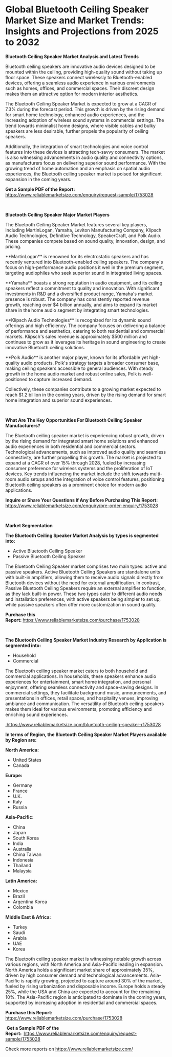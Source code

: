 <p><h1>Global Bluetooth Ceiling Speaker Market Size and Market Trends: Insights and Projections from 2025 to 2032</h1></p><p><strong>Bluetooth Ceiling Speaker Market Analysis and Latest Trends</strong></p>
<p><p>Bluetooth ceiling speakers are innovative audio devices designed to be mounted within the ceiling, providing high-quality sound without taking up floor space. These speakers connect wirelessly to Bluetooth-enabled devices, offering a seamless audio experience in various environments such as homes, offices, and commercial spaces. Their discreet design makes them an attractive option for modern interior aesthetics.</p><p>The Bluetooth Ceiling Speaker Market is expected to grow at a CAGR of 7.3% during the forecast period. This growth is driven by the rising demand for smart home technology, enhanced audio experiences, and the increasing adoption of wireless sound systems in commercial settings. The trend towards minimalist home designs, where visible cables and bulky speakers are less desirable, further propels the popularity of ceiling speakers.</p><p>Additionally, the integration of smart technologies and voice control features into these devices is attracting tech-savvy consumers. The market is also witnessing advancements in audio quality and connectivity options, as manufacturers focus on delivering superior sound performance. With the growing trend of home automation and an emphasis on spatial audio experiences, the Bluetooth ceiling speaker market is poised for significant expansion in the coming years.</p></p>
<p><strong>Get a Sample PDF of the Report:&nbsp;</strong> <a href="https://www.reliablemarketsize.com/enquiry/request-sample/1753028?utm_campaign=2034&utm_medium=2&utm_source=Github&utm_content=ia&utm_term=11022025&utm_id=bluetooth-ceiling-speaker">https://www.reliablemarketsize.com/enquiry/request-sample/1753028</a></p>
<p>&nbsp;</p>
<p><strong>Bluetooth Ceiling Speaker Major Market Players</strong></p>
<p><p>The Bluetooth Ceiling Speaker Market features several key players, including MartinLogan, Yamaha, Leviton Manufacturing Company, Klipsch Audio Technologies, Definitive Technology, SpeakerCraft, and Polk Audio. These companies compete based on sound quality, innovation, design, and pricing.</p><p>**MartinLogan** is renowned for its electrostatic speakers and has recently ventured into Bluetooth-enabled ceiling speakers. The company's focus on high-performance audio positions it well in the premium segment, targeting audiophiles who seek superior sound in integrated living spaces.</p><p>**Yamaha** boasts a strong reputation in audio equipment, and its ceiling speakers reflect a commitment to quality and innovation. With significant investments in R&D and a diversified product range, Yamaha's market presence is robust. The company has consistently reported revenue growth, reaching over $4 billion annually, and aims to expand its market share in the home audio segment by integrating smart technologies.</p><p>**Klipsch Audio Technologies** is recognized for its dynamic sound offerings and high efficiency. The company focuses on delivering a balance of performance and aesthetics, catering to both residential and commercial markets. Klipsch's sales revenue is approximately $500 million and continues to grow as it leverages its heritage in sound engineering to create innovative Bluetooth ceiling solutions.</p><p>**Polk Audio** is another major player, known for its affordable yet high-quality audio products. Polk's strategy targets a broader consumer base, making ceiling speakers accessible to general audiences. With steady growth in the home audio market and robust online sales, Polk is well-positioned to capture increased demand.</p><p>Collectively, these companies contribute to a growing market expected to reach $1.2 billion in the coming years, driven by the rising demand for smart home integration and superior sound experiences.</p></p>
<p>&nbsp;</p>
<p><strong>What Are The Key Opportunities For Bluetooth Ceiling Speaker Manufacturers?</strong></p>
<p><p>The Bluetooth ceiling speaker market is experiencing robust growth, driven by the rising demand for integrated smart home solutions and enhanced audio experiences in both residential and commercial sectors. Technological advancements, such as improved audio quality and seamless connectivity, are further propelling this growth. The market is projected to expand at a CAGR of over 15% through 2028, fueled by increasing consumer preference for wireless systems and the proliferation of IoT devices. Key trends influencing the market include the shift towards multi-room audio setups and the integration of voice control features, positioning Bluetooth ceiling speakers as a prominent choice for modern audio applications.</p></p>
<p><strong>Inquire or Share Your Questions If Any Before Purchasing This Report:</strong> <a href="https://www.reliablemarketsize.com/enquiry/pre-order-enquiry/1753028?utm_campaign=2034&utm_medium=2&utm_source=Github&utm_content=ia&utm_term=11022025&utm_id=bluetooth-ceiling-speaker">https://www.reliablemarketsize.com/enquiry/pre-order-enquiry/1753028</a></p>
<p>&nbsp;</p>
<p><strong>Market Segmentation</strong></p>
<p><strong>The Bluetooth Ceiling Speaker Market Analysis by types is segmented into:</strong></p>
<p><ul><li>Active Bluetooth Ceiling Speaker</li><li>Passive Bluetooth Ceiling Speaker</li></ul></p>
<p><p>The Bluetooth Ceiling Speaker market comprises two main types: active and passive speakers. Active Bluetooth Ceiling Speakers are standalone units with built-in amplifiers, allowing them to receive audio signals directly from Bluetooth devices without the need for external amplification. In contrast, Passive Bluetooth Ceiling Speakers require an external amplifier to function, as they lack built-in power. These two types cater to different audio needs and installation preferences, with active speakers being simpler to set up, while passive speakers often offer more customization in sound quality.</p></p>
<p><strong>Purchase this Report:&nbsp;</strong><a href="https://www.reliablemarketsize.com/purchase/1753028?utm_campaign=2034&utm_medium=2&utm_source=Github&utm_content=ia&utm_term=11022025&utm_id=bluetooth-ceiling-speaker">https://www.reliablemarketsize.com/purchase/1753028</a></p>
<p>&nbsp;</p>
<p><strong>The Bluetooth Ceiling Speaker Market Industry Research by Application is segmented into:</strong></p>
<p><ul><li>Household</li><li>Commercial</li></ul></p>
<p><p>The Bluetooth ceiling speaker market caters to both household and commercial applications. In households, these speakers enhance audio experiences for entertainment, smart home integration, and personal enjoyment, offering seamless connectivity and space-saving designs. In commercial settings, they facilitate background music, announcements, and presentations in offices, retail spaces, and hospitality venues, improving ambiance and communication. The versatility of Bluetooth ceiling speakers makes them ideal for various environments, promoting efficiency and enriching sound experiences.</p></p>
<p><a href="https://www.reliablemarketsize.com/bluetooth-ceiling-speaker-r1753028?utm_campaign=2034&utm_medium=2&utm_source=Github&utm_content=ia&utm_term=11022025&utm_id=bluetooth-ceiling-speaker">&nbsp;https://www.reliablemarketsize.com/bluetooth-ceiling-speaker-r1753028</a></p>
<p><strong>In terms of Region, the Bluetooth Ceiling Speaker Market Players available by Region are:</strong></p>
<p>
    <p> <strong> North America: </strong>
        <ul>
            <li>United States</li>
            <li>Canada</li>
        </ul>
        </p> 
    <p> <strong> Europe: </strong>
        <ul>
            <li>Germany</li>
            <li>France</li>
            <li>U.K.</li>
            <li>Italy</li>
            <li>Russia</li>
        </ul>
        </p> 
    <p> <strong> Asia-Pacific: </strong>
        <ul>
            <li>China</li>
            <li>Japan</li>
            <li>South Korea</li>
            <li>India</li>
            <li>Australia</li>
            <li>China Taiwan</li>
            <li>Indonesia</li>
            <li>Thailand</li>
            <li>Malaysia</li>
        </ul>
        </p> 
    <p> <strong> Latin America: </strong>
        <ul>
            <li>Mexico</li>
            <li>Brazil</li>
            <li>Argentina Korea</li>
            <li>Colombia</li>
        </ul>
        </p> 
    <p> <strong> Middle East & Africa: </strong>
        <ul>
            <li>Turkey</li>
            <li>Saudi</li>
            <li>Arabia</li>
            <li>UAE</li>
            <li>Korea</li>
        </ul>
    </p>
    </p>
<p><p>The Bluetooth ceiling speaker market is witnessing notable growth across various regions, with North America and Asia-Pacific leading in expansion. North America holds a significant market share of approximately 35%, driven by high consumer demand and technological advancements. Asia-Pacific is rapidly growing, projected to capture around 30% of the market, fueled by rising urbanization and disposable income. Europe holds a steady 25%, while the USA and China are expected to account for the remaining 10%. The Asia-Pacific region is anticipated to dominate in the coming years, supported by increasing adoption in residential and commercial spaces.</p></p>
<p><strong>Purchase this Report: </strong><a href="https://www.reliablemarketsize.com/purchase/1753028?utm_campaign=2034&utm_medium=2&utm_source=Github&utm_content=ia&utm_term=11022025&utm_id=bluetooth-ceiling-speaker">https://www.reliablemarketsize.com/purchase/1753028</a></p>
<p>&nbsp;<strong>Get a Sample PDF of the Report:&nbsp;&nbsp;</strong><a href="https://www.reliablemarketsize.com/enquiry/request-sample/1753028?utm_campaign=2034&utm_medium=2&utm_source=Github&utm_content=ia&utm_term=11022025&utm_id=bluetooth-ceiling-speaker">https://www.reliablemarketsize.com/enquiry/request-sample/1753028</a></p>
<p><strong></strong></p>
<p>Check more reports on <a href="https://www.reliablemarketsize.com/?utm_campaign=2034&utm_medium=2&utm_source=Github&utm_content=ia&utm_term=11022025&utm_id=bluetooth-ceiling-speaker">https://www.reliablemarketsize.com/</a></p>